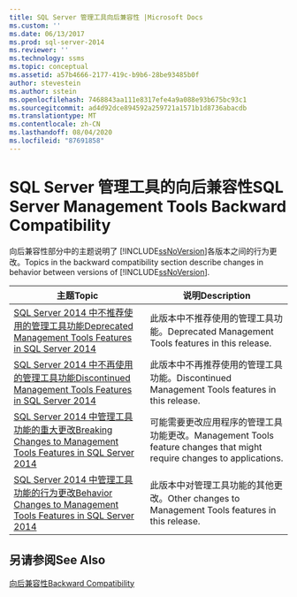 ```yaml
---
title: SQL Server 管理工具向后兼容性 |Microsoft Docs
ms.custom: ''
ms.date: 06/13/2017
ms.prod: sql-server-2014
ms.reviewer: ''
ms.technology: ssms
ms.topic: conceptual
ms.assetid: a57b4666-2177-419c-b9b6-28be93485b0f
author: stevestein
ms.author: sstein
ms.openlocfilehash: 7468843aa111e8317efe4a9a088e93b675bc93c1
ms.sourcegitcommit: ad4d92dce894592a259721a1571b1d8736abacdb
ms.translationtype: MT
ms.contentlocale: zh-CN
ms.lasthandoff: 08/04/2020
ms.locfileid: "87691858"
---
```

# <a name="sql-server-management-tools-backward-compatibility"></a><span data-ttu-id="1bd3f-102">SQL Server 管理工具的向后兼容性</span><span class="sxs-lookup"><span data-stu-id="1bd3f-102">SQL Server Management Tools Backward Compatibility</span></span>
  <span data-ttu-id="1bd3f-103">向后兼容性部分中的主题说明了 [!INCLUDE[ssNoVersion](../includes/ssnoversion-md.md)]各版本之间的行为更改。</span><span class="sxs-lookup"><span data-stu-id="1bd3f-103">Topics in the backward compatibility section describe changes in behavior between versions of [!INCLUDE[ssNoVersion](../includes/ssnoversion-md.md)].</span></span>  
  
|<span data-ttu-id="1bd3f-104">**主题**</span><span class="sxs-lookup"><span data-stu-id="1bd3f-104">**Topic**</span></span>|<span data-ttu-id="1bd3f-105">**说明**</span><span class="sxs-lookup"><span data-stu-id="1bd3f-105">**Description**</span></span>|  
|---------------|---------------------|  
|[<span data-ttu-id="1bd3f-106">SQL Server 2014 中不推荐使用的管理工具功能</span><span class="sxs-lookup"><span data-stu-id="1bd3f-106">Deprecated Management Tools Features in SQL Server 2014</span></span>](../../2014/database-engine/deprecated-management-tools-features-in-sql-server-2014.md)|<span data-ttu-id="1bd3f-107">此版本中不推荐使用的管理工具功能。</span><span class="sxs-lookup"><span data-stu-id="1bd3f-107">Deprecated Management Tools features in this release.</span></span>|  
|[<span data-ttu-id="1bd3f-108">SQL Server 2014 中不再使用的管理工具功能</span><span class="sxs-lookup"><span data-stu-id="1bd3f-108">Discontinued Management Tools Features in SQL Server 2014</span></span>](../../2014/database-engine/discontinued-management-tools-features-in-sql-server-2014.md)|<span data-ttu-id="1bd3f-109">此版本中不再推荐使用的管理工具功能。</span><span class="sxs-lookup"><span data-stu-id="1bd3f-109">Discontinued Management Tools features in this release.</span></span>|  
|[<span data-ttu-id="1bd3f-110">SQL Server 2014 中管理工具功能的重大更改</span><span class="sxs-lookup"><span data-stu-id="1bd3f-110">Breaking Changes to Management Tools Features in SQL Server 2014</span></span>](../../2014/database-engine/breaking-changes-to-management-tools-features-in-sql-server-2014.md)|<span data-ttu-id="1bd3f-111">可能需要更改应用程序的管理工具功能更改。</span><span class="sxs-lookup"><span data-stu-id="1bd3f-111">Management Tools feature changes that might require changes to applications.</span></span>|  
|[<span data-ttu-id="1bd3f-112">SQL Server 2014 中管理工具功能的行为更改</span><span class="sxs-lookup"><span data-stu-id="1bd3f-112">Behavior Changes to Management Tools Features in SQL Server 2014</span></span>](../../2014/database-engine/behavior-changes-to-management-tools-features-in-sql-server-2014.md)|<span data-ttu-id="1bd3f-113">此版本中对管理工具功能的其他更改。</span><span class="sxs-lookup"><span data-stu-id="1bd3f-113">Other changes to Management Tools features in this release.</span></span>|  
  
## <a name="see-also"></a><span data-ttu-id="1bd3f-114">另请参阅</span><span class="sxs-lookup"><span data-stu-id="1bd3f-114">See Also</span></span>  
 [<span data-ttu-id="1bd3f-115">向后兼容性</span><span class="sxs-lookup"><span data-stu-id="1bd3f-115">Backward Compatibility</span></span>](../../2014/getting-started/backward-compatibility.md)  
  
  
